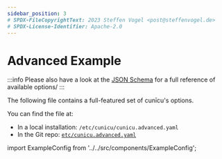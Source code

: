 ```yaml
---
sidebar_position: 3
# SPDX-FileCopyrightText: 2023 Steffen Vogel <post@steffenvogel.de>
# SPDX-License-Identifier: Apache-2.0
---
```


# Advanced Example

:::info
Please also have a look at the [JSON Schema](./schema.md) for a full reference of available options/
:::

The following file contains a full-featured set of cunīcu's options.

You can find the file at:
- In a local installation: `/etc/cunicu/cunicu.advanced.yaml`
- In the Git repo: [`etc/cunicu.advanced.yaml`](https://github.com/cunicu/cunicu/blob/main/etc/cunicu.advanced.yaml)

import ExampleConfig from '../../src/components/ExampleConfig';

<ExampleConfig advanced />
